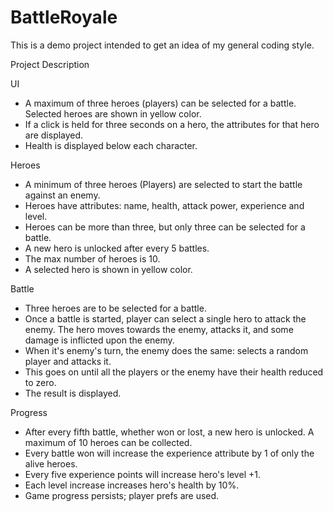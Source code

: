 # BattleRoyale
This is a demo project intended to get an idea of my general coding style.

Project Description

UI
- A maximum of three heroes (players) can be selected for a battle. Selected heroes are shown in yellow color.
- If a click is held for three seconds on a hero, the attributes for that hero are displayed.
- Health is displayed below each character.

Heroes
- A minimum of three heroes (Players) are selected to start the battle against an enemy.
- Heroes have attributes: name, health, attack power, experience and level.
- Heroes can be more than three, but only three can be selected for a battle.
- A new hero is unlocked after every 5 battles.
- The max number of heroes is 10.
- A selected hero is shown in yellow color.

Battle
- Three heroes are to be selected for a battle.
- Once a battle is started, player can select a single hero to attack the enemy. The hero moves towards the enemy, attacks it, and some damage is inflicted upon the enemy.
- When it's enemy's turn, the enemy does the same: selects a random player and attacks it.
- This goes on until all the players or the enemy have their health reduced to zero.
- The result is displayed.

Progress
- After every fifth battle, whether won or lost, a new hero is unlocked. A maximum of 10 heroes can be collected.
- Every battle won will increase the experience attribute by 1 of only the alive heroes.
- Every five experience points will increase hero's level +1.
- Each level increase increases hero's health by 10%.
- Game progress persists; player prefs are used.

